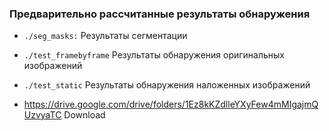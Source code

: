 ### Предварительно рассчитанные результаты обнаружения

- `./seg_masks:` Результаты сегментации
- `./test_framebyframe` Результаты обнаружения оригинальных изображений
- `./test_static` Результаты обнаружения наложенных изображений

- https://drive.google.com/drive/folders/1Ez8kKZdlleYXyFew4mMIgajmQUzvyaTC Download
